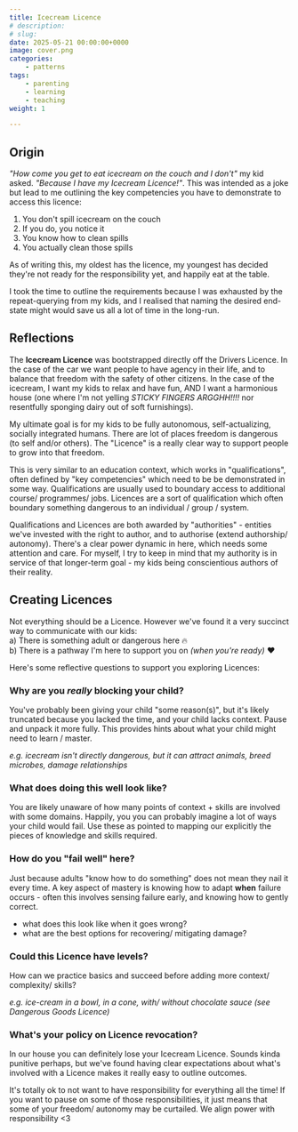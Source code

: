 ```yaml
---
title: Icecream Licence
# description: 
# slug:
date: 2025-05-21 00:00:00+0000
image: cover.png
categories:
    - patterns
tags:
    - parenting
    - learning
    - teaching
weight: 1

---
```


## Origin

_"How come you get to eat icecream on the couch and I don't"_ my kid asked.
_"Because I have my Icecream Licence!"_. This was intended as a joke but lead to
me outlining the key competencies you have to demonstrate to access this licence:

1. You don't spill icecream on the couch
2. If you do, you notice it
3. You know how to clean spills
4. You actually clean those spills

As of writing this, my oldest has the licence, my youngest has decided they're
not ready for the responsibility yet, and happily eat at the table.

I took the time to outline the requirements because I was exhausted by the
repeat-querying from my kids, and I realised that naming the desired end-state
might would save us all a lot of time in the long-run.


## Reflections

The **Icecream Licence** was bootstrapped directly off the Drivers Licence. In
the case of the car we want people to have agency in their life, and to balance
that freedom with the safety of other citizens. In the case of the
icecream, I want my kids to relax and have fun, AND I want a harmonious house
(one where I'm not yelling *STICKY FINGERS ARGGHH!!!!* nor resentfully sponging
dairy out of soft furnishings).

My ultimate goal is for my kids to be fully autonomous, self-actualizing,
socially integrated humans. There are lot of places freedom is dangerous (to
self and/or others). The "Licence" is a really clear way to support people to
grow into that freedom.

This is very similar to an education context, which works in "qualifications",
often defined by "key competencies" which need to be be demonstrated in some
way. Qualifications are usually used to boundary access to additional course/
programmes/ jobs. Licences are a sort of qualification which often boundary
something dangerous to an individual / group / system.

Qualifications and Licences are both awarded by "authorities" - entities we've
invested with the right to author, and to authorise (extend authorship/
autonomy). There's a clear power dynamic in here, which needs some attention and
care. For myself, I try to keep in mind that my authority is in service of that
longer-term goal - my kids being conscientious authors of their reality.


## Creating Licences

Not everything should be a Licence. However we've found it a very succinct way
to communicate with our kids:
<br />
a) There is something adult or dangerous here :fire:
<br />
b) There is a pathway I'm here to support you on _(when you're ready)_ :heart:

Here's some reflective questions to support you exploring Licences:


### Why are you _really_ blocking your child?

You've probably been giving your child "some reason(s)", but it's likely
truncated because you lacked the time, and your child lacks context. Pause and
unpack it more fully. This provides hints about what your child might
need to learn / master.

_e.g. icecream isn't directly dangerous, but it can attract animals, breed
microbes, damage relationships_


### What does doing this well look like?

You are likely unaware of how many points of context + skills are involved with
some domains. Happily, you you can probably imagine a lot of ways your child
would fail. Use these as pointed to mapping our explicitly the pieces of
knowledge and skills required.


### How do you "fail well" here?

Just because adults "know how to do something" does not mean they nail it every
time. A key aspect of mastery is knowing how to adapt **when** failure occurs -
often this involves sensing failure early, and knowing how to gently correct.

- what does this look like when it goes wrong?
- what are the best options for recovering/ mitigating damage?


### Could this Licence have levels?

How can we practice basics and succeed before adding more context/ complexity/
skills?

_e.g. ice-cream in a bowl, in a cone, with/ without chocolate sauce (see
  Dangerous Goods Licence)_

### What's your policy on Licence revocation?

In our house you can definitely lose your Icecream Licence. Sounds kinda
punitive perhaps, but we've found having clear expectations about what's
involved with a Licence makes it really easy to outline outcomes.

It's totally ok to not want to have responsibility for everything all the time!
If you want to pause on some of those responsibilities, it just means that some
of your freedom/ autonomy may be curtailed. We align power with responsibility
<3



